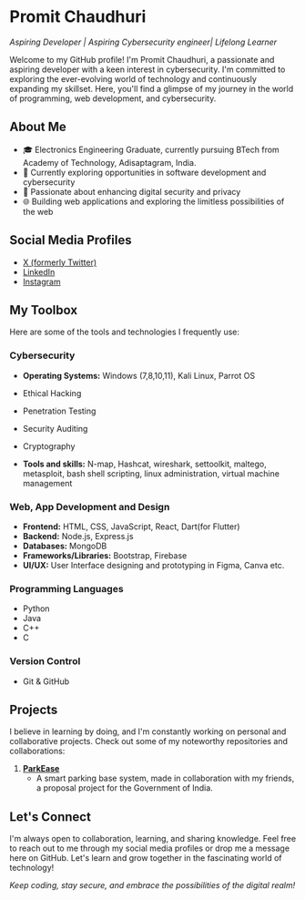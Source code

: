 # Promit Chaudhuri
*Aspiring Developer | Aspiring Cybersecurity engineer| Lifelong Learner*

Welcome to my GitHub profile! I'm Promit Chaudhuri, a passionate and aspiring developer with a keen interest in cybersecurity. I'm committed to exploring the ever-evolving world of technology and continuously expanding my skillset. Here, you'll find a glimpse of my journey in the world of programming, web development, and cybersecurity.

## About Me
- 🎓 Electronics Engineering Graduate, currently pursuing BTech from Academy of Technology, Adisaptagram, India.
- 💼 Currently exploring opportunities in software development and cybersecurity
- 🔐 Passionate about enhancing digital security and privacy
- 🌐 Building web applications and exploring the limitless possibilities of the web

## Social Media Profiles
- [X (formerly Twitter)](https://twitter.com/ProMitC16)
- [LinkedIn](https://www.linkedin.com/in/promit-chaudhuri-2979b8274/)
- [Instagram](https://www.promitchaudhuri.com)

## My Toolbox
Here are some of the tools and technologies I frequently use:

### Cybersecurity
- **Operating Systems:** Windows (7,8,10,11), Kali Linux, Parrot OS
- Ethical Hacking
- Penetration Testing
- Security Auditing
- Cryptography

- **Tools and skills:** N-map, Hashcat, wireshark, settoolkit, maltego, metasploit, bash shell scripting, linux administration, virtual machine management



### Web, App Development and Design
- **Frontend:** HTML, CSS, JavaScript, React, Dart(for Flutter)
- **Backend:** Node.js, Express.js
- **Databases:** MongoDB
- **Frameworks/Libraries:** Bootstrap, Firebase
- **UI/UX:** User Interface designing and prototyping in Figma, Canva etc.

### Programming Languages
- Python
- Java
- C++
- C

### Version Control
- Git & GitHub

## Projects
I believe in learning by doing, and I'm constantly working on personal and collaborative projects. Check out some of my noteworthy repositories and collaborations:

1. [**ParkEase**](https://github.com/RichPerspective007/parkeaseapp)
   - A smart parking base system, made in collaboration with my friends, a proposal project for the Government of India.
   


## Let's Connect
I'm always open to collaboration, learning, and sharing knowledge. Feel free to reach out to me through my social media profiles or drop me a message here on GitHub. Let's learn and grow together in the fascinating world of technology!

*Keep coding, stay secure, and embrace the possibilities of the digital realm!*
